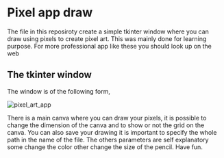 # Pixel app draw

The file in this reposiroty create a simple tkinter window where you can draw using pixels to create pixel art. This was mainly done for learning purpose. For more professional app like these 
you should look up on the web

## The tkinter window

The window is of the following form,

![pixel_art_app](https://github.com/user-attachments/assets/0099e8b5-a389-4ee4-a594-ed3063061a2a)

There is a main canva where you can draw your pixels, it is possible to change the dimension of the canva and to show or not the grid on the canva.
You can also save your drawing it is important to specify the whole path in the name of the file. The others parameters are self explanatory some change the color other change the size of the
pencil. Have fun.
